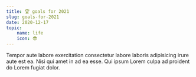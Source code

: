 ```yaml
---
title: 🏆 goals for 2021
slug: goals-for-2021
date: 2020-12-17
topic:
    name: life
    icon: 😎
---
```


Tempor aute labore exercitation consectetur labore laboris adipisicing irure aute est ea. Nisi qui amet in ad ea esse. Qui ipsum Lorem culpa ad proident do Lorem fugiat dolor.
